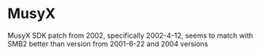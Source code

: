 # MusyX

MusyX SDK patch from 2002, specifically 2002-4-12, seems to match with SMB2 better than version from 2001-6-22 and 2004 versions
